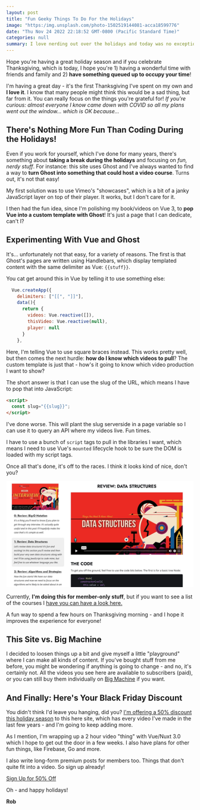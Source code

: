 ```yaml
---
layout: post
title: "Fun Geeky Things To Do For the Holidays"
image: "https:/img.unsplash.com/photo-1502519144081-acca18599776"
date: "Thu Nov 24 2022 22:18:52 GMT-0800 (Pacific Standard Time)"
categories: null
summary: I love nerding out over the holidays and today was no exception. I added a feature to my blog that I've wanted to add forever!      
---
```


Hope you're having a great holiday season and if you celebrate Thanksgiving, which is today, I hope you're 1) having a wonderful time with friends and family and 2) **have something queued up to occupy your time**!

I'm having a great day - it's the first Thanksgiving I've spent on my own and **I love it**. I know that many people might think this would be a sad thing, but far from it. You can really focus on the things you're grateful for! _If you're curious: almost everyone I know came down with COVID so all my plans went out the window... which is OK because..._

## There's Nothing More Fun Than Coding During the Holidays!

Even if you work for yourself, which I've done for many years, there's something about **taking a break during the holidays** and focusing on _fun, nerdy stuff_. For instance: this site uses Ghost and I've always wanted to find a way to **turn Ghost into something that could host a video course**. Turns out, it's not that easy!

My first solution was to use Vimeo's "showcases", which is a bit of a janky JavaScript layer on top of their player. It works, but I don't care for it.

I then had the fun idea, since I'm polishing my book/videos on Vue 3, to **pop Vue into a custom template with Ghost**! It's just a page that I can dedicate, can't I?

## Experimenting With Vue and Ghost

It's... unfortunately not that easy, for a variety of reasons. The first is that Ghost's pages are written using Handlebars, which display templated content with the same delimiter as Vue: `{{stuff}}`.

You cat get around this in Vue by telling it to use something else:

```js
  Vue.createApp({
    delimiters: ["[[", "]]"],
    data(){
      return {
        videos: Vue.reactive([]),
        thisVideo: Vue.reactive(null),
        player: null
      }
    },
```

Here, I'm telling Vue to use square braces instead. This works pretty well, but then comes the next hurdle: **how do I know which videos to pull**? The custom template is just that - how's it going to know which video production I want to show?

The short answer is that I can use the slug of the URL, which means I have to pop that into JavaScript:

```html
<script>
  const slug="{{slug}}";
</script>
```

I've done worse. This will plant the slug serverside in a page variable so I can use it to query an API where my videos live. Fun times.

I have to use a bunch of `script` tags to pull in the libraries I want, which means I need to use Vue's `mounted` lifecycle hook to be sure the DOM is loaded with my script tags. 

Once all that's done, it's off to the races. I think it looks kind of nice, don't you?

![](/img/2022/11/bip_1235.jpg)

Currently, **I'm doing this for member-only stuff**, but if you want to see a list of the courses I [have you can have a look here.](%5F%5FGHOST%5FURL%5F%5F/tag/courses)

A fun way to spend a few hours on Thanksgiving morning - and I hope it improves the experience for everyone!

## This Site vs. Big Machine

I decided to loosen things up a bit and give myself a little "playground" where I can make all kinds of content. If you've bought stuff from me before, you might be wondering if anything is going to change - and no, it's certainly not. All the videos you see here are available to subscribers (paid), or you can still buy them individually on [Big Machine](https://bigmachine.io) if you want.

## And Finally: Here's Your Black Friday Discount

You didn't think I'd leave you hanging, did you? [I'm offering a 50% discount this holiday season](%5F%5FGHOST%5FURL%5F%5F/holiday) to this here site, which has every video I've made in the last few years - and I'm going to keep adding more.

As I mention, I'm wrapping up a 2 hour video "thing" with Vue/Nuxt 3.0 which I hope to get out the door in a few weeks. I also have plans for other fun things, like Firebase, Go and more.

I also write long-form premium posts for members too. Things that don't quite fit into a video. So sign up already!

[Sign Up for 50% Off](%5F%5FGHOST%5FURL%5F%5F/holiday)

Oh - and happy holidays!

**Rob**